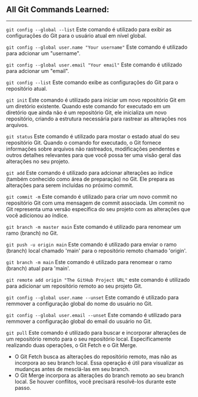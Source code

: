 ## All Git Commands Learned:

---

`git config --global --list`
Este comando é utilizado para exibir as configurações do Git para o usuário atual em nível global.

`git config --global user.name "Your username"`
Este comando é utilizado para adcionar um "username".

`git config --global user.email "Your email"`
Este comando é utilizado para adcionar um "email".

`git config --list`
Este comando exibe as configurações do Git para o repositório atual.

`git init`
Este comando é utilizado para iniciar um novo repositório Git em um diretório existente. Quando este comando for executado em um diretório que ainda não é um repositório Git, ele inicializa um novo repositório, criando a estrutura necessária para rastrear as alterações nos arquivos.

`git status`
Este comando é utilizado para mostar o estado atual do seu repositório Git. Quando o comando for executado, o Git fornece informações sobre arquivos não rastreados, modificações pendentes e outros detalhes relevantes para que você possa ter uma visão geral das alterações no seu projeto.

`git add`
Este comando é utilizado para adcionar alterações ao índice (também conhecido como área de preparação) no Git. Ele prepara as alterações para serem incluídas no próximo commit.

`git commit -m`
Este comando é utilizado para criar um novo commit no repositório Git com uma mensagem de commit associada. Um commit no Git representa uma versão específica do seu projeto com as alterações que você adicionou ao índice.

`git branch -m master main`
Este comando é utilizado para renomear um ramo (branch) no Git.

`git push -u origin main`
Este comando é utilizado para enviar o ramo (branch) local chamado 'main' para o repositório remoto chamado 'origin'.

`git branch -m main`
Este comando é utilizado para renomear o ramo (branch) atual para 'main'.

`git remote add origin "The GitHub Project URL"`
este comando é utilizado para adicionar um repositório remoto ao seu projeto Git.

`git config --global user.name --unset`
Este comando é utilizado para remmover a configuração global do nome do usuário no Git.

`git config --global user.email --unset`
Este comando é utilizado para remmover a configuração global do email do usuário no Git.

`git pull`
Este comando é utilizado para buscar e incorporar alterações de um repositório remoto para o seu repositório local. Especificamente realizando duas operações, o Git Fetch e o Git Merge.

* O Git Fetch busca as alterações do repositório remoto, mas não as incorpora ao seu branch local. Essa operação é útil para visualizar as mudanças antes de mesclá-las em seu branch.
* O Git Merge incorpora as alterações do branch remoto ao seu branch local. Se houver conflitos, você precisará resolvê-los durante este passo.
